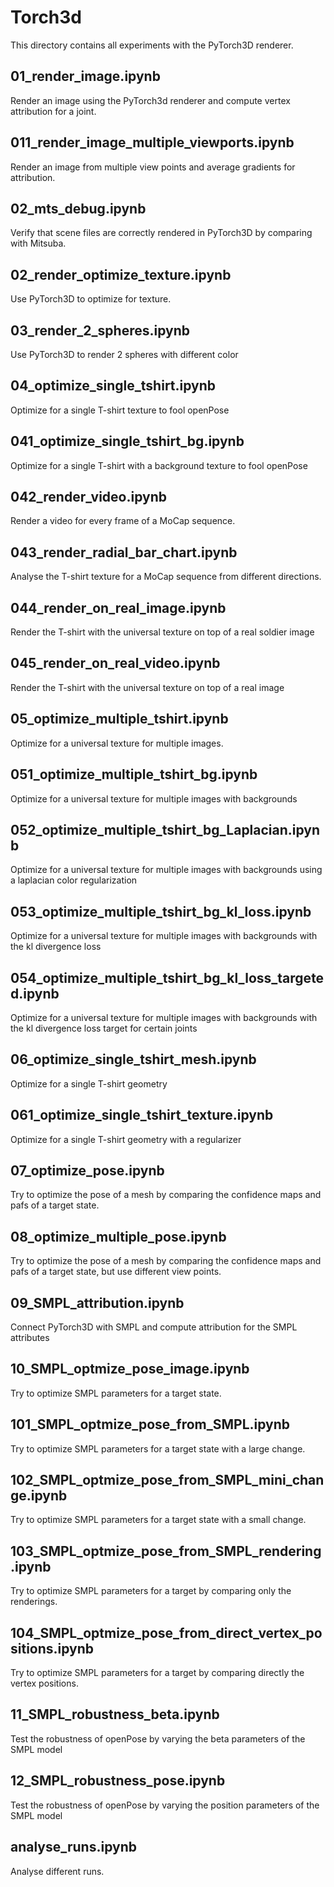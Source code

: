 # Torch3d

This directory contains all experiments with the PyTorch3D renderer.

## 01_render_image.ipynb

Render an image using the PyTorch3d renderer and compute vertex attribution for a joint.

## 011_render_image_multiple_viewports.ipynb

Render an image from multiple view points and average gradients for attribution.

## 02_mts_debug.ipynb

Verify that scene files are correctly rendered in PyTorch3D by comparing with Mitsuba.

## 02_render_optimize_texture.ipynb

Use PyTorch3D to optimize for texture.

## 03_render_2_spheres.ipynb

Use PyTorch3D to render 2 spheres with different color

## 04_optimize_single_tshirt.ipynb

Optimize for a single T-shirt texture to fool openPose

## 041_optimize_single_tshirt_bg.ipynb

Optimize for a single T-shirt with a background texture to fool openPose

## 042_render_video.ipynb

Render a video for every frame of a MoCap sequence.

## 043_render_radial_bar_chart.ipynb

Analyse the T-shirt texture for a MoCap sequence from different directions.

## 044_render_on_real_image.ipynb

Render the T-shirt with the universal texture on top of a real soldier image

## 045_render_on_real_video.ipynb

Render the T-shirt with the universal texture on top of a real image

## 05_optimize_multiple_tshirt.ipynb

Optimize for a universal texture for multiple images.

## 051_optimize_multiple_tshirt_bg.ipynb

Optimize for a universal texture for multiple images with backgrounds

## 052_optimize_multiple_tshirt_bg_Laplacian.ipynb

Optimize for a universal texture for multiple images with backgrounds using a laplacian color regularization

## 053_optimize_multiple_tshirt_bg_kl_loss.ipynb

Optimize for a universal texture for multiple images with backgrounds with the kl divergence loss

## 054_optimize_multiple_tshirt_bg_kl_loss_targeted.ipynb

Optimize for a universal texture for multiple images with backgrounds with the kl divergence loss target for certain joints

## 06_optimize_single_tshirt_mesh.ipynb

Optimize for a single T-shirt geometry

## 061_optimize_single_tshirt_texture.ipynb

Optimize for a single T-shirt geometry with a regularizer

## 07_optimize_pose.ipynb

Try to optimize the pose of a mesh by comparing the confidence maps and pafs of a target state.

## 08_optimize_multiple_pose.ipynb

Try to optimize the pose of a mesh by comparing the confidence maps and pafs of a target state,
but use different view points.

## 09_SMPL_attribution.ipynb

Connect PyTorch3D with SMPL and compute attribution for the SMPL attributes

## 10_SMPL_optmize_pose_image.ipynb

Try to optimize SMPL parameters for a target state.

## 101_SMPL_optmize_pose_from_SMPL.ipynb

Try to optimize SMPL parameters for a target state with a large change.

## 102_SMPL_optmize_pose_from_SMPL_mini_change.ipynb

Try to optimize SMPL parameters for a target state with a small change.

## 103_SMPL_optmize_pose_from_SMPL_rendering.ipynb

Try to optimize SMPL parameters for a target by comparing only the renderings.

## 104_SMPL_optmize_pose_from_direct_vertex_positions.ipynb

Try to optimize SMPL parameters for a target by comparing directly the vertex positions.

## 11_SMPL_robustness_beta.ipynb

Test the robustness of openPose by varying the beta parameters of the SMPL model

## 12_SMPL_robustness_pose.ipynb

Test the robustness of openPose by varying the position parameters of the SMPL model

## analyse_runs.ipynb

Analyse different runs.

